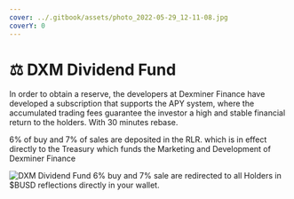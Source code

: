 ```yaml
---
cover: ../.gitbook/assets/photo_2022-05-29_12-11-08.jpg
coverY: 0
---
```


# ⚖ DXM Dividend Fund

In order to obtain a reserve, the developers at Dexminer Finance have developed a subscription that supports the APY system, where the accumulated trading fees guarantee the investor a high and stable financial return to the holders. With 30 minutes rebase.

6% of buy and 7% of sales are deposited in the RLR. which is in effect directly to the Treasury which funds the Marketing and Development of Dexminer Finance

![DXM Dividend Fund
6% buy and 7% sale are redirected to all Holders in $BUSD reflections directly in your wallet.](<../.gitbook/assets/DIVIDEND  FUND (1).png>)
